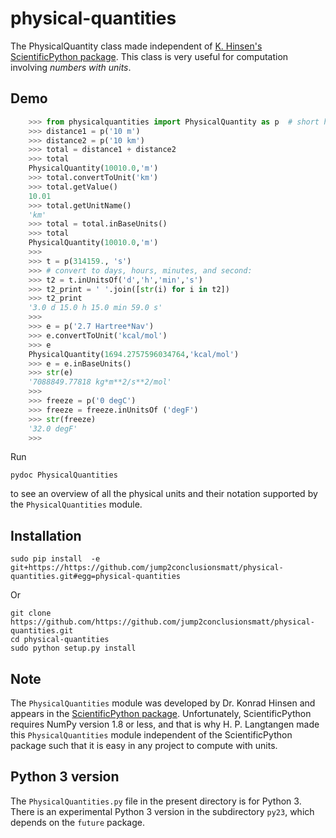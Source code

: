 # physical-quantities

The PhysicalQuantity class made independent of [K. Hinsen's ScientificPython package](https://bitbucket.org/khinsen/scientificpython/). This class is very useful for computation involving *numbers with units*.

## Demo

```python
    >>> from physicalquantities import PhysicalQuantity as p  # short hand
    >>> distance1 = p('10 m')
    >>> distance2 = p('10 km')
    >>> total = distance1 + distance2
    >>> total
    PhysicalQuantity(10010.0,'m')
    >>> total.convertToUnit('km')
    >>> total.getValue()
    10.01
    >>> total.getUnitName()
    'km'
    >>> total = total.inBaseUnits()
    >>> total
    PhysicalQuantity(10010.0,'m')
    >>>
    >>> t = p(314159., 's')
    >>> # convert to days, hours, minutes, and second:
    >>> t2 = t.inUnitsOf('d','h','min','s')
    >>> t2_print = ' '.join([str(i) for i in t2])
    >>> t2_print
    '3.0 d 15.0 h 15.0 min 59.0 s'
    >>>
    >>> e = p('2.7 Hartree*Nav')
    >>> e.convertToUnit('kcal/mol')
    >>> e
    PhysicalQuantity(1694.2757596034764,'kcal/mol')
    >>> e = e.inBaseUnits()
    >>> str(e)
    '7088849.77818 kg*m**2/s**2/mol'
    >>>
    >>> freeze = p('0 degC')
    >>> freeze = freeze.inUnitsOf ('degF')
    >>> str(freeze)
    '32.0 degF'
    >>>
```

Run

```
pydoc PhysicalQuantities
```
to see an overview of all the physical units and their notation supported
by the `PhysicalQuantities` module.

## Installation

```
sudo pip install  -e git+https://https://github.com/jump2conclusionsmatt/physical-quantities.git#egg=physical-quantities
```

Or
```
git clone https://github.com/https://github.com/jump2conclusionsmatt/physical-quantities.git
cd physical-quantities
sudo python setup.py install
```

## Note

The `PhysicalQuantities` module was developed by Dr. Konrad Hinsen
and appears in the [ScientificPython package](https://bitbucket.org/khinsen/scientificpython/). Unfortunately, ScientificPython requires NumPy version 1.8 or
less, and that is why H. P. Langtangen made this `PhysicalQuantities`
module independent of the ScientificPython package such that it is easy
in any project to compute with units.

## Python 3 version

The `PhysicalQuantities.py` file in the present directory is for Python 3.
There is an experimental Python 3 version in the subdirectory `py23`,
which depends on the `future` package.
